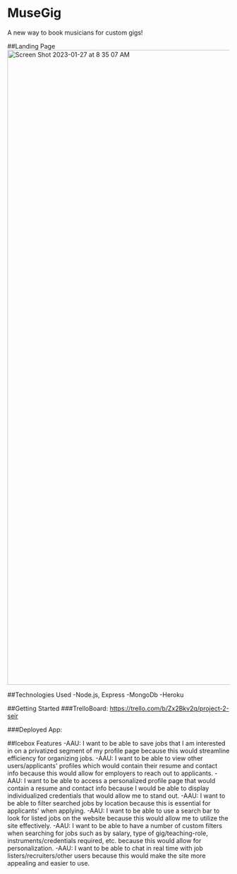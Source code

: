 # MuseGig

A new way to book musicians for custom gigs!

##Landing Page
<img width="1440" alt="Screen Shot 2023-01-27 at 8 35 07 AM" src="https://user-images.githubusercontent.com/98562653/215141076-7f2a2147-62ae-48e8-814a-5b3973f0df80.png">

##Technologies Used
-Node.js, Express
-MongoDb
-Heroku

##Getting Started
###TrelloBoard:
https://trello.com/b/Zx2Bkv2q/project-2-seir

###Deployed App:

##Icebox Features
-AAU: I want to be able to save jobs that I am interested in on a privatized segment of my profile page because this would streamline efficiency for organizing jobs.
-AAU: I want to be able to view other users/applicants' profiles which would contain their resume and contact info because this would allow for employers to reach out to applicants.
-AAU: I want to be able to access a personalized profile page that would contain a resume and contact info because I would be able to display individualized credentials that would allow me to stand out.
-AAU: I want to be able to filter searched jobs by location because this is essential for applicants' when applying.
-AAU: I want to be able to use a search bar to look for listed jobs on the website because this would allow me to utilize the site effectively.
-AAU: I want to be able to have a number of custom filters when searching for jobs such as by salary, type of gig/teaching-role, instruments/credentials required, etc. because this would allow for personalization.
-AAU: I want to be able to chat in real time with job listers/recruiters/other users because this would make the site more appealing and easier to use.
